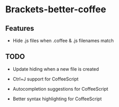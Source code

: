 # Brackets-better-coffee

## Features

* Hide .js files when .coffee & .js filenames match

## TODO

* Update hiding when a new file is created

* Ctrl+J support for CoffeeScript
* Autocompletion suggestions for CoffeeScript
* Better syntax highlighting for CoffeeScript